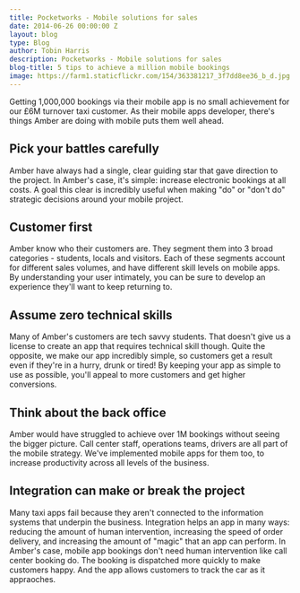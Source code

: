 ```yaml
---
title: Pocketworks - Mobile solutions for sales
date: 2014-06-26 00:00:00 Z
layout: blog
type: Blog
author: Tobin Harris
description: Pocketworks - Mobile solutions for sales
blog-title: 5 tips to achieve a million mobile bookings
image: https://farm1.staticflickr.com/154/363381217_3f7dd8ee36_b_d.jpg
---
```


Getting 1,000,000 bookings via their mobile app is no small achievement for our £6M turnover taxi customer. As their mobile apps developer, there's things Amber are doing with mobile puts them well ahead.

<!--more-->

## Pick your battles carefully

Amber have always had a single, clear guiding star that gave direction to the project. In Amber's case, it's simple: increase electronic bookings at all costs. A goal this clear is incredibly useful when making "do" or "don't do" strategic decisions around your mobile project.

## Customer first

Amber know who their customers are. They segment them into 3 broad categories - students, locals and visitors. Each of these segments account for different sales volumes, and have different skill levels on mobile apps. By understanding your user intimately, you can be sure to develop an experience they'll want to keep returning to.

## Assume zero technical skills

Many of Amber's customers are tech savvy students. That doesn't give us a license to create an app that requires technical skill though. Quite the opposite, we make our app incredibly simple, so customers get a result even if they're in a hurry, drunk or tired! By keeping your app as simple to use as possible, you'll appeal to more customers and get higher conversions.

## Think about the back office

Amber would have struggled to achieve over 1M bookings without seeing the bigger picture. Call center staff, operations teams, drivers are all part of the mobile strategy. We've implemented mobile apps for them too, to increase productivity across all levels of the business.

## Integration can make or break the project

Many taxi apps fail because they aren't connected to the information systems that underpin the business. Integration helps an app in many ways: reducing the amount of human intervention, increasing the speed of order delivery, and increasing the amount of "magic" that an app can perform. In Amber's case, mobile app bookings don't need human intervention like call center booking do. The booking is dispatched more quickly to make customers happy. And the app allows customers to track the car as it appraoches.

